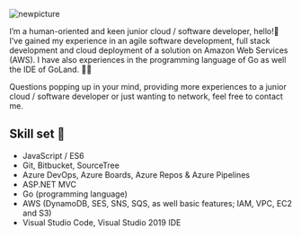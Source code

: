 ![newpicture](https://user-images.githubusercontent.com/56343426/167093954-97f40432-48b7-4743-8fb7-3fd9a71954e1.png)

I’m a human-oriented and keen junior cloud / software developer, hello!👋 
I’ve gained my experience in an agile software development, full stack development and cloud deployment of a solution on Amazon Web Services (AWS). I have also experiences in the programming language of Go as well the IDE of GoLand. 👩‍💻 

Questions popping up in your mind, providing more experiences to a junior cloud / software developer or just wanting to network, feel free to contact me.

  ## Skill set 🦄
         
- JavaScript / ES6 
- Git, Bitbucket, SourceTree
- Azure DevOps, Azure Boards, Azure Repos & Azure Pipelines
- ASP.NET MVC
- Go (programming language)
- AWS (DynamoDB, SES, SNS, SQS, as well basic features; IAM, VPC, EC2 and S3)
- Visual Studio Code, Visual Studio 2019 IDE

